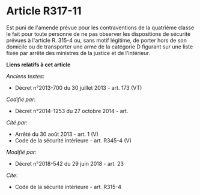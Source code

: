 # Article R317-11

Est puni de l'amende prévue pour les contraventions de la quatrième classe le fait pour toute personne de ne pas observer les
dispositions de sécurité prévues à l'article R. 315-4 ou, sans motif légitime, de porter hors de son domicile ou de
transporter une arme de la catégorie D figurant sur une liste fixée par arrêté des ministres de la justice et de l'intérieur.

**Liens relatifs à cet article**

_Anciens textes_:

  - Décret n°2013-700 du 30 juillet 2013 - art. 173 (VT)

_Codifié par_:

  - Décret n°2014-1253 du 27 octobre 2014 - art.

_Cité par_:

  - Arrêté du 30 août 2013 - art. 1 (V)
  - Code de la sécurité intérieure - art. R345-4 (V)

_Modifié par_:

  - Décret n°2018-542 du 29 juin 2018 - art. 23

_Cite_:

  - Code de la sécurité intérieure - art. R315-4
